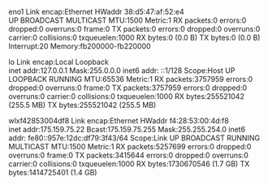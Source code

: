 eno1      Link encap:Ethernet  HWaddr 38:d5:47:af:52:e4  
          UP BROADCAST MULTICAST  MTU:1500  Metric:1
          RX packets:0 errors:0 dropped:0 overruns:0 frame:0
          TX packets:0 errors:0 dropped:0 overruns:0 carrier:0
          collisions:0 txqueuelen:1000 
          RX bytes:0 (0.0 B)  TX bytes:0 (0.0 B)
          Interrupt:20 Memory:fb200000-fb220000 

lo        Link encap:Local Loopback  
          inet addr:127.0.0.1  Mask:255.0.0.0
          inet6 addr: ::1/128 Scope:Host
          UP LOOPBACK RUNNING  MTU:65536  Metric:1
          RX packets:3757959 errors:0 dropped:0 overruns:0 frame:0
          TX packets:3757959 errors:0 dropped:0 overruns:0 carrier:0
          collisions:0 txqueuelen:1000 
          RX bytes:255521042 (255.5 MB)  TX bytes:255521042 (255.5 MB)

wlxf42853004df8 Link encap:Ethernet  HWaddr f4:28:53:00:4d:f8  
          inet addr:175.159.75.22  Bcast:175.159.75.255  Mask:255.255.254.0
          inet6 addr: fe80::957e:12dc:df79:3f43/64 Scope:Link
          UP BROADCAST RUNNING MULTICAST  MTU:1500  Metric:1
          RX packets:5257699 errors:0 dropped:0 overruns:0 frame:0
          TX packets:3415644 errors:0 dropped:0 overruns:0 carrier:0
          collisions:0 txqueuelen:1000 
          RX bytes:1730670546 (1.7 GB)  TX bytes:1414725401 (1.4 GB)

